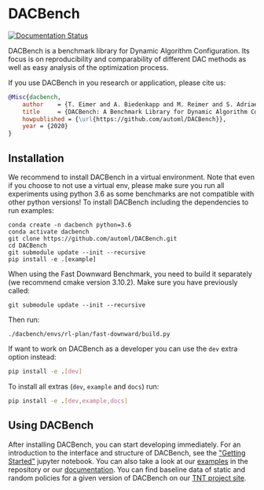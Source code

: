 # DACBench
[![Documentation Status](https://readthedocs.org/projects/dacbench/badge/?version=latest)](https://dacbench.readthedocs.io/en/latest/?badge=latest)

DACBench is a benchmark library for Dynamic Algorithm Configuration.
Its focus is on reproducibility and comparability of different DAC methods as well as easy analysis of the optimization process.

If you use DACBench in you research or application, please cite us:

```bibtex
@Misc{dacbench,
    author    = {T. Eimer and A. Biedenkapp and M. Reimer and S. Adriaensen and F. Hutter and M. Lindauer},
    title     = {DACBench: A Benchmark Library for Dynamic Algorithm Configuration},
    howpublished = {\url{https://github.com/automl/DACBench}},
    year = {2020}
}
```

## Installation
We recommend to install DACBench in a virtual environment.
Note that even if you choose to not use a virtual env, please make sure you run all experiments using python 3.6 as some benchmarks are not compatible with other python versions!
To install DACBench including the dependencies to run examples:
```
conda create -n dacbench python=3.6
conda activate dacbench
git clone https://github.com/automl/DACBench.git
cd DACBench
git submodule update --init --recursive
pip install -e .[example]
```
When using the Fast Downward Benchmark, you need to build it separately (we recommend cmake version 3.10.2).
Make sure you have previously called:
```
git submodule update --init --recursive
```
Then run:
```
./dacbench/envs/rl-plan/fast-downward/build.py
```

If want to work on DACBench as a developer you can use the `dev` extra option instead: 
```bash
pip install -e .[dev]
```

To install all extras (`dev`, `example` and `docs`) run:
```bash
pip install -e .[dev,example,docs]
```

## Using DACBench
After installing DACBench, you can start developing immediately.
For an introduction to the interface and structure of DACBench, see the
["Getting Started"](https://github.com/automl/DACBench/blob/main/Getting%20started.ipynb) jupyter notebook.
You can also take a look at our [examples](https://github.com/automl/DACBench/tree/main/examples) in the repository 
or our [documentation](https://dacbench.readthedocs.io).
You can find baseline data of static and random policies for a given version of DACBench on our [TNT project site](https://www.tnt.uni-hannover.de/en/project/dacbench/).
